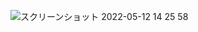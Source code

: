![スクリーンショット 2022-05-12 14 25 58](https://user-images.githubusercontent.com/89673010/167998074-bf39bb8a-b0d4-4c89-86ed-d29c51c24bb5.png)
